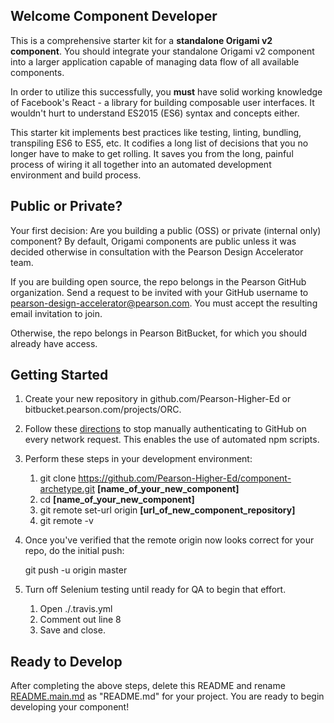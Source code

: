 ## Welcome Component Developer

This is a comprehensive starter kit for a **standalone Origami v2 component**. You should integrate your standalone Origami v2 component into a larger application capable of managing data flow of all available components.

In order to utilize this successfully, you **must** have solid working knowledge of Facebook's React - a library for
building composable user interfaces. It wouldn't hurt to understand ES2015 (ES6) syntax and concepts either.

This starter kit implements best practices like testing, linting, bundling, transpiling ES6 to ES5, etc. It codifies a
long list of decisions that you no longer have to make to get rolling. It saves you from the long, painful process of
wiring it all together into an automated development environment and build process.

## Public or Private?

Your first decision: Are you building a public (OSS) or private (internal only) component? By default, Origami
components are public unless it was decided otherwise in consultation with the Pearson Design Accelerator team.

If you are building open source, the repo belongs in the Pearson GitHub organization. Send a request to be invited with
your GitHub username to pearson-design-accelerator@pearson.com. You must accept the resulting email invitation to join.

Otherwise, the repo belongs in Pearson BitBucket, for which you should already have access.

## Getting Started

1. Create your new repository in github.com/Pearson-Higher-Ed or bitbucket.pearson.com/projects/ORC.

2. Follow these [directions](https://help.github.com/articles/caching-your-github-password-in-git/#platform-all) to stop
 manually authenticating to GitHub on every network request. This enables the use of automated npm scripts.

3. Perform these steps in your development environment:  
	1. git clone https://github.com/Pearson-Higher-Ed/component-archetype.git **[name_of_your_new_component]**  
	2. cd **[name_of_your_new_component]**  
    3. git remote set-url origin **[url_of_new_component_repository]**  
    4. git remote -v  

4. Once you've verified that the remote origin now looks correct for your repo, do the initial push:

    git push -u origin master

5. Turn off Selenium testing until ready for QA to begin that effort.
	1. Open ./.travis.yml
	2. Comment out line 8
	3. Save and close.
## Ready to Develop

After completing the above steps, delete this README and rename [README.main.md](README.main.md) as "README.md" for
your project. You are ready to begin developing your component!
